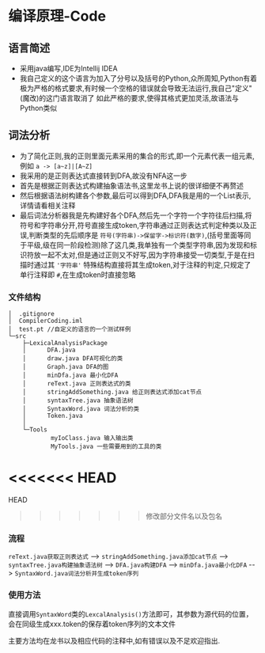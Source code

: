 # 编译原理-Code
## 语言简述
* 采用java编写,IDE为Intellij IDEA
* 我自己定义的这个语言为加入了分号以及括号的Python,众所周知,Python有着极为严格的格式要求,有时候一个空格的错误就会导致无法运行,我自己"定义"(魔改)的这门语言取消了
如此严格的要求,使得其格式更加灵活,故语法与Python类似

## 词法分析
* 为了简化正则,我的正则里面元素采用的集合的形式,即一个元素代表一组元素,例如 `a -> [a~z]|[A~Z]`
* 我采用的是正则表达式直接转到DFA,故没有NFA这一步
* 首先是根据正则表达式构建抽象语法书,这里龙书上说的很详细便不再赘述
* 然后根据语法树构建各个参数,最后可以得到DFA,DFA我是用的一个List表示,详情请看相关注释
* 最后词法分析器我是先构建好各个DFA,然后先一个字符一个字符往后扫描,将符号和字符串分开,符号直接生成token,字符串通过正则表达式判定种类以及正误,判断类型的先后顺序是 `符号(字符串)->保留字->标识符(数字)`,(括号里面等同于平级,级在同一阶段检测)除了这几类,我单独有一个类型字符串,因为发现和标识符放一起不太对,但是通过正则又不好写,因为字符串接受一切类型,于是在扫描时通过其 `'字符串'` 特殊结构直接将其生成token,对于注释的判定,只规定了单行注释即 `#`,在生成token时直接忽略

### 文件结构

```文件结构:
│  .gitignore
│  CompilerCoding.iml
│  test.pt //自定义的语言的一个测试样例
└─src
    ├─LexicalAnalysisPackage
    │      DFA.java
    │      draw.java DFA可视化的类
    │      Graph.java DFA的图
    │      minDfa.java 最小化DFA
    │      reText.java 正则表达式的类
    │      stringAddSomething.java 给正则表达式添加cat节点
    │      syntaxTree.java 抽象语法树
    │      SyntaxWord.java 词法分析的类
    │      Token.java
    │
    └─Tools
            myIoClass.java 输入输出类
            MyTools.java 一些需要用到的工具的类
```
<<<<<<< HEAD
=======
HEAD

>>>>>>> 修改部分文件名以及包名
### 流程
`reText.java获取正则表达式` --> `stringAddSomething.java添加cat节点` --> `syntaxTree.java构建抽象语法树` -->
`DFA.java构建DFA` --> `minDfa.java最小化DFA` --> `SyntaxWord.java词法分析并生成token序列`
### 使用方法
直接调用`SyntaxWord`类的`LexcalAnalysis()`方法即可，其参数为源代码的位置，会在同级生成xxx.token的保存着token序列的文本文件

主要方法均在龙书以及相应代码的注释中,如有错误以及不足欢迎指出.
